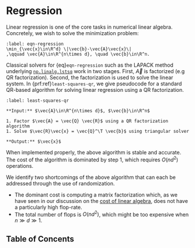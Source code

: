 #  Regression


Linear regression is one of the core tasks in numerical linear algebra.
Concretely, we wish to solve the minimization problem:
```{math}
:label: eqn-regression
\min_{\vec{x}\in\R^d} \|\vec{b}-\vec{A}\vec{x}\|
,\qquad \vec{A}\in\R^{n\times d}, \quad \vec{b}\in\R^n.
```

Classical solvers for {eq}`eqn-regression` such as the LAPACK method underlying [`np.linalg.lstsq`](https://numpy.org/devdocs/reference/generated/numpy.linalg.lstsq.html) work in two stages.
First, $\vec{A}$ is factorized (e.g QR factorization).
Second, the factorization is used to solve the linear system.
In {prf:ref}`least-squares-qr`, we give pseudocode for a standard QR-based algorithm for solving linear regression using a QR factorization.

```{prf:algorithm} Least Squares by QR
:label: least-squares-qr

**Input:** $\vec{A}\in\R^{n\times d}$, $\vec{b}\in\R^n$

1. Factor $\vec{A} = \vec{Q} \vec{R}$ using a QR factorization algorithm
1. Solve $\vec{R}\vec{x} = \vec{Q}^\T \vec{b}$ using triangular solver

**Output:** $\vec{x}$
```

When implemented properly, the above algorithm is stable and accurate.
The cost of the algorithm is dominated by step 1, which requires $O(nd^2)$ operations.

We identify two shortcomings of the above algorithm that can each be addressed through the use of randomization.

- The dominant cost is computing a matrix factorization which, as we have seen in our discussion on the [cost of linear algebra](../Background/cost-of-numerical-linear-algebra.ipynb), does not have a particularly high flop-rate. 
- The total number of flops is $O(nd^2)$, which might be too expensive when $n\gg d \gg 1$.



## Table of Concents

```{tableofcontents}
```





